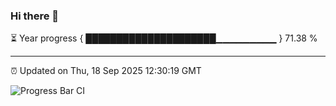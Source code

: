 ### Hi there 👋

⏳ Year progress { █████████████████████▁▁▁▁▁▁▁▁▁ } 71.38 %

---

⏰ Updated on Thu, 18 Sep 2025 12:30:19 GMT

![Progress Bar CI](https://github.com/liununu/liununu/workflows/Progress%20Bar%20CI/badge.svg)
